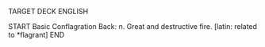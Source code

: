 TARGET DECK
ENGLISH

START
Basic
Conflagration
Back: n. Great and destructive fire. [latin: related to *flagrant]
END
